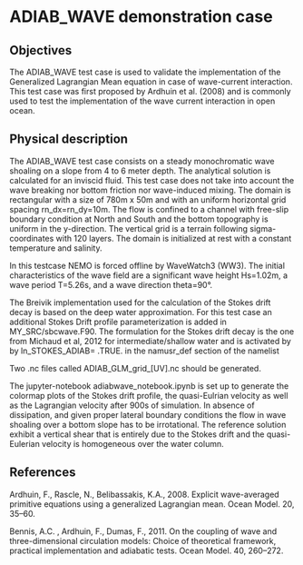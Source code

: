 # ADIAB_WAVE demonstration case

## Objectives

The ADIAB_WAVE test case is used to validate the implementation of the Generalized Lagrangian Mean equation in case of wave-current interaction. This test case was first proposed by Ardhuin et al. (2008) and is commonly used to test the implementation of the wave current interaction in open ocean.

## Physical description

The ADIAB_WAVE test case consists on a steady monochromatic wave shoaling on a slope from 4 to 6 meter depth. The analytical solution is calculated for an inviscid fluid. This test case does not take into account the wave breaking nor bottom friction nor wave-induced mixing. The domain is rectangular with a size of 780m x 50m and with an uniform horizontal grid spacing rn_dx=rn_dy=10m. The flow is confined to a channel with free-slip boundary condition at North and South and the bottom topography is uniform in the y-direction. The vertical grid is a terrain following sigma-coordinates with 120 layers. The domain is initialized at rest with a constant temperature and salinity.

In this testcase NEMO is forced offline by WaveWatch3 (WW3).
The initial characteristics of the wave field are a significant wave height Hs=1.02m, a wave period T=5.26s, and a wave direction theta=90°.


The Breivik implementation used for the calculation of the Stokes drift decay is based on the deep water approximation. For this test case an additional Stokes Drift profile parameterization is added in MY_SRC/sbcwave.F90. 
The formulation for the Stokes drift decay is the one from Michaud et al, 2012 for intermediate/shallow water and is activated by by ln_STOKES_ADIAB= .TRUE. in the namusr_def section of the namelist

Two .nc files called ADIAB_GLM_grid_[UV].nc should be generated.

The jupyter-notebook adiabwave_notebook.ipynb is set up to generate the colormap plots of the Stokes drift profile, the quasi-Eulrian velocity as well as the Lagrangian velocity after 900s of simulation. In absence of dissipation, and given proper lateral boundary conditions the flow in wave shoaling over a bottom slope has to be irrotational. The reference solution exhibit a vertical shear that is entirely due to the Stokes drift and the quasi-Eulerian velocity is homogeneous over the water column.

## References
Ardhuin, F., Rascle, N., Belibassakis, K.A., 2008. Explicit wave-averaged primitive equations using a generalized Lagrangian mean. Ocean Model. 20, 35–60.

Bennis, A.C. , Ardhuin, F., Dumas, F., 2011. On the coupling of wave and three-dimensional circulation models: Choice of theoretical framework, practical implementation and adiabatic tests. Ocean Model. 40, 260–272.
